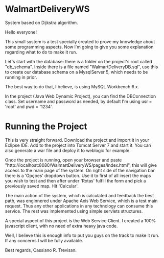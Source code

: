 # WalmartDeliveryWS
System based on Dijkstra algorithm.  

Hello everyone!

This small system is a test specially created to prove my knowledge about some programming aspects. Now I'm going to give you some 
explanation regarding what to do to make it run.

Let's start with the database: there is a folder on the project's root called "db_schema". Inside there is a file named "WalmartDeliveryDB.sql", use this
to create our database schema on a MysqlServer 5, which needs to be running in prior.

The best way to do that, I believe, is using MySQL Workbench 6.x.

In the project (Java Web Dynamic Project), you can find the DBConnection class. Set username and password as needed, by default I'm using
usr = 'root' and pwd = '1234'.

<h1>Running the Project</h1>

This is very straight forward. Download the project and import it in your Eclipse IDE. Add to the project into Tomcat Server 7 and start it.
You can also generate a war file and deploy it to weblogic for example.

Once the project is running, open your browser and paste "http://localhost:8080/WalmartDeliveryWS/pages/index.html", this will give
access to the main page of the system. On right side of the navigation bar there is a 'Opçoes' dropdown button. Use it to first of all 
insert the maps you wish to test and then after under 'Rotas' fulfill the form and pick a previously saved map. Hit 'Calcular'.

The main action of the system, which is calculated and feedback the best path, was enginnered under Apache Axis Web Service, which is
a test main request. Thus any other applications in any technology can consume this service. The rest was implemented using simple servlets
structures.

A special aspect of this project is the Web Service Client. I created a 100% javascript client, with no need of extra heavy java code.

Well, I believe this is enough info to put you guys on the track to make it run. If any concerns I will be fully available.

Best regards, Cassiano R. Trevisan.
